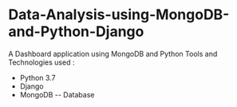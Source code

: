 # Data-Analysis-using-MongoDB-and-Python-Django
A Dashboard application using MongoDB and Python
Tools and Technologies used :
  - Python 3.7
  - Django 
  - MongoDB  -- Database 
  
